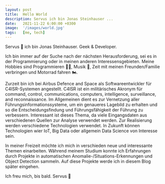 ```yaml
---
layout: post
title:  Hello World
description: Servus ich bin Jonas Steinhauser ...
date:   2021-11-22 6:00:00 +0300
image:  '/images/world.jpg'
tags:   [me, tech]
---
```

Servus 👋 ich bin Jonas Steinhauser. Geek & Developer.

Ich bin immer auf der Suche nach der nächsten Herausforderung, sei es in der Programmierung oder in meinen anderen Interessensgebieten. Meine Hobbies sind Programmieren 🧑‍💻, Musik 🎺, Zeit mit meinen Freunden/Familie verbringen und Motorrad fahren 🏍️.

Zurzeit bin ich bei Airbus Defence and Space als Softwareentwickler für C4ISR-Systemen angestellt. C4ISR ist ein militärisches Akronym für command, control, communications, computers, intelligence, surveillance, and reconnaissance. Im Allgemeinen dient es zur Vernetzung aller Führungsinformationssysteme, um ein genaueres Lagebild zu erhalten und so die Entscheidungsfindung und Führungsfähigkeit der Führung zu verbessern.
Interessant ist dieses Thema, da viele Eingangsdaten aus verschiedenen Quellen zur Analyse verwendet werden. Zur Realisierung werden verschiedene Technologien verwendet. In Zukunft können Technologien wier IoT, Big Data oder allgemein Data Science von Interesse sein.

In meiner Freizeit möchte ich mich in verschieden neue und interessante Themen einarbeiten. Während meinem Studium konnte ich Erfahrungen durch Projekte in automatischen Anomalie-/Situations-Erkennungen und Object Detection sammeln. Auf diese Projekte werde ich in diesem Blog später eingehen.

Ich freu mich, bis bald. Servus 👋
